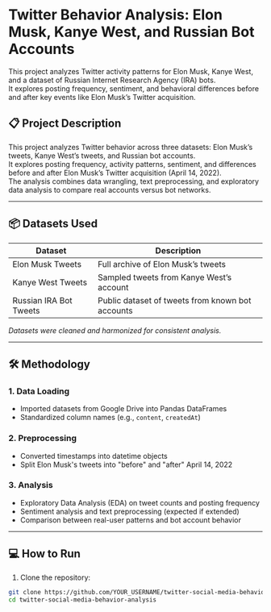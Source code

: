 # Twitter Behavior Analysis: Elon Musk, Kanye West, and Russian Bot Accounts

This project analyzes Twitter activity patterns for Elon Musk, Kanye West, and a dataset of Russian Internet Research Agency (IRA) bots.  
It explores posting frequency, sentiment, and behavioral differences before and after key events like Elon Musk’s Twitter acquisition.

## 📋 Project Description

This project analyzes Twitter behavior across three datasets: Elon Musk’s tweets, Kanye West’s tweets, and Russian bot accounts.  
It explores posting frequency, activity patterns, sentiment, and differences before and after Elon Musk’s Twitter acquisition (April 14, 2022).  
The analysis combines data wrangling, text preprocessing, and exploratory data analysis to compare real accounts versus bot networks.

---

## 📦 Datasets Used

| Dataset | Description |
|--------|-------------|
| Elon Musk Tweets | Full archive of Elon Musk’s tweets |
| Kanye West Tweets | Sampled tweets from Kanye West’s account |
| Russian IRA Bot Tweets | Public dataset of tweets from known bot accounts |

*Datasets were cleaned and harmonized for consistent analysis.*

---

## 🛠️ Methodology

### 1. Data Loading
- Imported datasets from Google Drive into Pandas DataFrames
- Standardized column names (e.g., `content`, `createdAt`)

### 2. Preprocessing
- Converted timestamps into datetime objects
- Split Elon Musk's tweets into "before" and "after" April 14, 2022

### 3. Analysis
- Exploratory Data Analysis (EDA) on tweet counts and posting frequency
- Sentiment analysis and text preprocessing (expected if extended)
- Comparison between real-user patterns and bot account behavior

---

## 💻 How to Run

1. Clone the repository:
```bash
git clone https://github.com/YOUR_USERNAME/twitter-social-media-behavior-analysis.git
cd twitter-social-media-behavior-analysis


